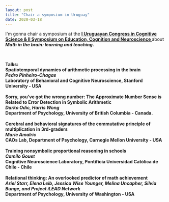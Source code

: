 ```yaml
---
layout: post
title: "Chair a symposium in Uruguay"
date: 2020-03-18
---
```


I'm gonna chair a symposium at the <a href="http://www.succc.org.uy/en/events/conference_2020" class="ext" target="_blank"><b> I Uruguayan Congress in Cognitive Science & II Symposium on Education, Cognition and Neuroscience </b></a> about <b><i>Math in the brain: learning and teaching</i>. 

<br>

Talks:<br>
<b>Spatiotemporal dynamics of arithmetic processing in the brain</b> <br>
<i>Pedro Pinheiro-Chagas</i> <br>
Laboratory of Behavioral and Cognitive Neuroscience, Stanford University - USA <br>
<br>
<b>Sorry, you’ve got the wrong number: The Approximate Number Sense is Related to Error Detection in Symbolic Arithmetic</b> <br>
<i>Darko Odic, Harris Wong</i> <br>
Department of Psychology, University of British Columbia - Canada. <br>
<br>
<b>Cerebral and behavioral signatures of the commutative principle of multiplication in 3rd​-graders</b> <br>
<i>Marie Amalric</i> <br>
CAOs Lab, Department of Psychology, Carnegie Mellon University - USA<br>
<br>
<b>Training nonsymbolic proportional reasoning in schools</b> <br>
<i>Camilo Gouet</i> <br>
Cognitive Neuroscience Laboratory, Pontificia Universidad Católica de Chile - Chile <br>
<br>
<b>Relational thinking: An overlooked predictor of math achievement</b> <br>
<i>Ariel Starr, Elena Leib, Jessica Wise Younger, Melina Uncapher, Silvia Bunge, and Project iLEAD Network</i> <br>
Department of Psychology, University of Washington - USA <br>





